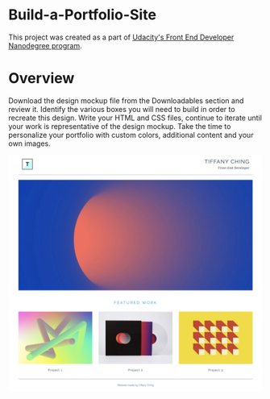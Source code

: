 # Build-a-Portfolio-Site
This project was created as a part of [Udacity's Front End Developer Nanodegree program](https://www.udacity.com/course/front-end-web-developer-nanodegree--nd001).

# Overview
Download the design mockup file from the Downloadables section and review it. Identify the various boxes you will need to build in order to recreate this design. Write your HTML and CSS files, continue to iterate until your work is representative of the design mockup. Take the time to personalize your portfolio with custom colors, additional content and your own images.

![alt text](https://github.com/tiffanized/Build-a-Portfolio-Site/blob/master/site_mockup.png)
